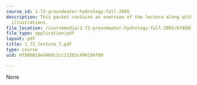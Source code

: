 ```yaml
---
course_id: 1-72-groundwater-hydrology-fall-2005
description: This packet contains an overview of the lecture along with diagrams and
  illustrations.
file_location: /coursemedia/1-72-groundwater-hydrology-fall-2005/6f88881ded46dc2cc213b5c490190f00_1_72_lecture_7.pdf
file_type: application/pdf
layout: pdf
title: 1_72_lecture_7.pdf
type: course
uid: 6f88881ded46dc2cc213b5c490190f00

---
```

None
